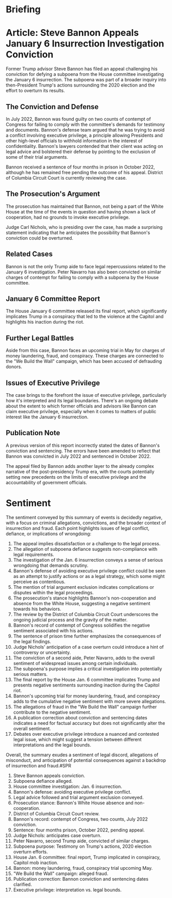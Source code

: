 # Briefing
# Article: Steve Bannon Appeals January 6 Insurrection Investigation Conviction

Former Trump advisor Steve Bannon has filed an appeal challenging his conviction for defying a subpoena from the House committee investigating the January 6 insurrection. The subpoena was part of a broader inquiry into then-President Trump's actions surrounding the 2020 election and the effort to overturn its results.

## The Conviction and Defense

In July 2022, Bannon was found guilty on two counts of contempt of Congress for failing to comply with the committee's demands for testimony and documents. Bannon's defense team argued that he was trying to avoid a conflict involving executive privilege, a principle allowing Presidents and other high-level officials to withhold information in the interest of confidentiality. Bannon's lawyers contended that their client was acting on legal advice and bolstered their defense by pointing to the exclusion of some of their trial arguments.

Bannon received a sentence of four months in prison in October 2022, although he has remained free pending the outcome of his appeal. District of Columbia Circuit Court is currently reviewing the case.

## The Prosecution's Argument

The prosecution has maintained that Bannon, not being a part of the White House at the time of the events in question and having shown a lack of cooperation, had no grounds to invoke executive privilege. 

Judge Carl Nichols, who is presiding over the case, has made a surprising statement indicating that he anticipates the possibility that Bannon's conviction could be overturned.

## Related Cases

Bannon is not the only Trump aide to face legal repercussions related to the January 6 investigation. Peter Navarro has also been convicted on similar charges of contempt for failing to comply with a subpoena by the House committee.

## January 6 Committee Report

The House January 6 committee released its final report, which significantly implicates Trump in a conspiracy that led to the violence at the Capitol and highlights his inaction during the riot.

## Further Legal Battles

Aside from this case, Bannon faces an upcoming trial in May for charges of money laundering, fraud, and conspiracy. These charges are connected to the "We Build the Wall" campaign, which has been accused of defrauding donors.

## Issues of Executive Privilege

The case brings to the forefront the issue of executive privilege, particularly how it's interpreted and its legal boundaries. There's an ongoing debate about the extent to which former officials and advisors like Bannon can claim executive privilege, especially when it comes to matters of public interest like the January 6 insurrection.

## Publication Note

A previous version of this report incorrectly stated the dates of Bannon's conviction and sentencing. The errors have been amended to reflect that Bannon was convicted in July 2022 and sentenced in October 2022.

The appeal filed by Bannon adds another layer to the already complex narrative of the post-presidency Trump era, with the courts potentially setting new precedents on the limits of executive privilege and the accountability of government officials.
# Sentiment
The sentiment conveyed by this summary of events is decidedly negative, with a focus on criminal allegations, convictions, and the broader context of insurrection and fraud. Each point highlights issues of legal conflict, defiance, or implications of wrongdoing:

1. The appeal implies dissatisfaction or a challenge to the legal process.
2. The allegation of subpoena defiance suggests non-compliance with legal requirements.
3. The investigation of the Jan. 6 insurrection conveys a sense of serious wrongdoing that demands scrutiny.
4. Bannon's defense of avoiding executive privilege conflict could be seen as an attempt to justify actions or as a legal strategy, which some might perceive as contentious.
5. The mention of trial argument exclusion indicates complications or disputes within the legal proceedings.
6. The prosecution's stance highlights Bannon's non-cooperation and absence from the White House, suggesting a negative sentiment towards his behaviors.
7. The review by the District of Columbia Circuit Court underscores the ongoing judicial process and the gravity of the matter.
8. Bannon's record of contempt of Congress solidifies the negative sentiment associated with his actions.
9. The sentence of prison time further emphasizes the consequences of the legal findings.
10. Judge Nichols' anticipation of a case overturn could introduce a hint of controversy or uncertainty.
11. The conviction of a second aide, Peter Navarro, adds to the overall sentiment of widespread issues among certain individuals.
12. The subpoena's purpose implies a critical investigation into potentially serious matters.
13. The final report by the House Jan. 6 committee implicates Trump and presents negative sentiments surrounding inaction during the Capitol riot.
14. Bannon's upcoming trial for money laundering, fraud, and conspiracy adds to the cumulative negative sentiment with more severe allegations.
15. The allegations of fraud in the "We Build the Wall" campaign further contribute to the negative sentiment.
16. A publication correction about conviction and sentencing dates indicates a need for factual accuracy but does not significantly alter the overall sentiment.
17. Debates over executive privilege introduce a nuanced and contested legal issue, which might suggest a tension between different interpretations and the legal bounds.

Overall, the summary exudes a sentiment of legal discord, allegations of misconduct, and anticipation of potential consequences against a backdrop of insurrection and fraud.#SPR
1. Steve Bannon appeals conviction.
2. Subpoena defiance alleged.
3. House committee investigation: Jan. 6 insurrection.
4. Bannon's defense: avoiding executive privilege conflict.
5. Legal advice followed and trial argument exclusion conveyed.
6. Prosecution stance: Bannon's White House absence and non-cooperation.
7. District of Columbia Circuit Court review.
8. Bannon's record: contempt of Congress, two counts, July 2022 conviction.
9. Sentence: four months prison, October 2022, pending appeal.
10. Judge Nichols: anticipates case overturn.
11. Peter Navarro, second Trump aide, convicted of similar charges.
12. Subpoena purpose: Testimony on Trump's actions, 2020 election overturn efforts.
13. House Jan. 6 committee: final report, Trump implicated in conspiracy, Capitol mob inaction.
14. Bannon: money laundering, fraud, conspiracy trial upcoming May.
15. "We Build the Wall" campaign: alleged fraud.
16. Publication correction: Bannon conviction and sentencing dates clarified.
17. Executive privilege: interpretation vs. legal bounds.